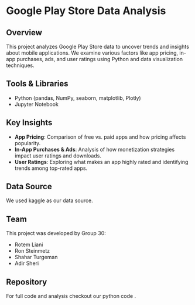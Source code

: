 # Google Play Store Data Analysis

## Overview
This project analyzes Google Play Store data to uncover trends and insights about mobile applications. We examine various factors like app pricing, in-app purchases, ads, and user ratings using Python and data visualization techniques.

## Tools & Libraries
- Python (pandas, NumPy, seaborn, matplotlib, Plotly)
- Jupyter Notebook

## Key Insights
- **App Pricing**: Comparison of free vs. paid apps and how pricing affects popularity.
- **In-App Purchases & Ads**: Analysis of how monetization strategies impact user ratings and downloads.
- **User Ratings**: Exploring what makes an app highly rated and identifying trends among top-rated apps.

## Data Source
We used kaggle as our data source. 

## Team
This project was developed by Group 30:
- Rotem Liani
- Ron Steinmetz
- Shahar Turgeman
- Adir Sheri

## Repository
For full code and analysis checkout our python code .
